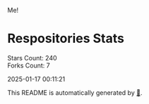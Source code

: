Me!

# Respositories Stats
Stars Count: 240  
Forks Count: 7

2025-01-17 00:11:21  

This README is automatically generated by [🐰](https://github.com/rnitta/rnitta).

